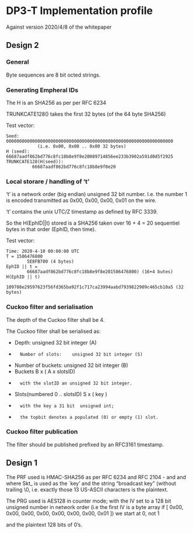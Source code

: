 # DP3-T Implementation profile 
Against version 2020/4/8 of the whitepaper

## Design 2

### General

Byte sequences are 8 bit octed strings.

### Generating Empheral IDs

The H is an SHA256 as per per RFC 6234

TRUNKCATE128() takes the first 32 bytes (of the 64 byte SHA256)

Test vector:
 
    Seed:     0000000000000000000000000000000000000000000000000000000000000000 
    			(i.e. 0x00, 0x00 .. 0x00 32 bytes)
    H (seed): 66687aadf862bd776c8fc18b8e9f8e20089714856ee233b3902a591d0d5f2925
    TRUNKCATE128(H(seed)): 
              66687aadf862bd776c8fc18b8e9f8e20

### Local storare / handling of ‘t’

‘t’ is a network order (big endian) unsigned 32 bit number. I.e. the number 1 is encoded transmitted as 0x00, 0x00, 0x00, 0x01 on the wire.

‘t’ contains the unix UTC/Z timestamp as defined by RFC 3339.

So the H(EphID||t) stored is a SHA256 taken over 16 + 4 = 20 sequentiel bytes in that order (EphID, then time).

Test vector:

	Time: 2020-4-10 00:00:00 UTC
	T = 1586476800 
	        5E8FB700 (4 bytes)
	EphID || t = 
	        66687aadf862bd776c8fc18b8e9f8e201586476800) (16+4 butes)
	H(EphID || t)
	        109708e29597623f56fd365ba92f1c717ca23994aabd7939822909c465cb10a5 (32 bytes)

### Cuckoo filter and serialisation

The depth of the Cuckoo filter shall be 4.

The Cuckoo filter shall be serialised as:

-	Depth:			unsigned 32 bit integer (A)
-   	Number of slots: 	unsigned 32 bit integer (S)
- 	Number of buckets:	unsigned 32 bit integer (B)
-	Buckets B x ( A x slotsID)
-		with the slotID an unsigned 32 bit integer. 
-	Slots(numbered 0 .. slotsID) 	S x ( key )
-		with the key a 31 bit  unsigned int;
-		the topbit denotes a populated (0) or empty (1) slot.

### Cuckoo filter publication

The filter should be published prefixed by an RFC3161 timestamp. 




## Design 1

The PRF used is HMAC-SHA256 as per RFC 6234 and RFC 2104 - and and where Skt_ is used as the `key’ and the string  “broadcast key” (without trailing \0, i.e. exactly those 13 US-ASCII characters is the plaintext.

The PRG used is AES128 in counter mode; with the IV set to a 128 bit unsigned number in network order (i.e the first IV is a byte array if [  0x00, 0x00, 0x00, 0x00, 0x00, 0x00, 0x00, 0x01 ]) we start at 0, not 1

and the plaintext 128 bits of 0’s.



